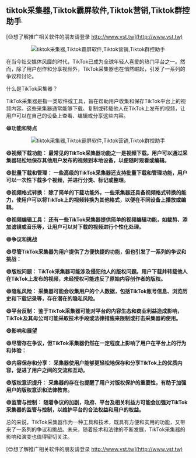 ## **tiktok采集器,Tiktok霸屏软件,Tiktok营销,Tiktok群控助手**

[😍想了解推广相关软件的朋友请登录 http://www.vst.tw](http://www.vst.tw)

 <center><img src="https://vst.tw/MP4/tuiguang/png/5.png" alt="tiktok采集器,Tiktok霸屏软件,Tiktok营销,Tiktok群控助手"></center>

在当今社交媒体风靡的时代，TikTok已成为全球年轻人喜爱的热门平台之一。然而，除了用户创作和分享视频外，TikTok采集器也在悄然崛起，引发了一系列的争议和讨论。

什么是TikTok采集器？

TikTok采集器是指一类软件或工具，旨在帮助用户收集和保存TikTok平台上的视频内容。这些采集器通常能够下载、复制或转载他人在TikTok上发布的视频，让用户可以在自己的设备上查看、编辑或分享这些内容。

**😄功能和特点**

 <center><img src="https://vst.tw/MP4/tuiguang/png/5.png" alt="tiktok采集器,Tiktok霸屏软件,Tiktok营销,Tiktok群控助手"></center>

**😄视频下载功能： 最常见的TikTok采集器功能之一是视频下载。用户可以通过采集器轻松地保存其他用户发布的视频到本地设备，以便随时观看或编辑。**

**😄批量下载和管理： 一些高级的TikTok采集器还支持批量下载和管理功能，用户可以一次性下载多个视频，并进行分类、标记或整理。**

**😄视频格式转换： 除了简单的下载功能外，一些采集器还具备视频格式转换的能力，使用户可以将TikTok上的视频转换为其他格式，以便在不同设备上播放或编辑。**

**😄视频编辑工具： 还有一些TikTok采集器提供简单的视频编辑功能，如裁剪、添加滤镜或音乐等，让用户可以对下载的视频进行个性化处理。**

**😄争议和挑战**

**😄尽管TikTok采集器为用户提供了方便快捷的功能，但也引发了一系列的争议和挑战：**

**😄版权问题： TikTok采集器可能涉及侵犯他人的版权问题。用户下载并转载他人在TikTok上发布的视频，未经授权可能违反了原始内容创作者的版权。**

**😄隐私风险： 采集器可能会收集用户的个人数据，包括TikTok账号信息、浏览历史和下载记录等，存在潜在的隐私风险。**

**😄平台反制： 鉴于TikTok采集器可能对平台的内容生态和商业利益造成影响，TikTok及其母公司可能采取技术手段或法律措施来限制或打击采集器的使用。**

**😄影响和展望**

**😄尽管存在争议，但TikTok采集器仍然在一定程度上影响了用户在平台上的行为和体验：**

**😄内容保存和分享： 采集器使用户能够更轻松地保存和分享TikTok上的优质内容，促进了用户之间的交流和互动。**

**😄版权意识提升： 采集器的存在也提醒了用户对版权保护的重要性，有助于加强用户的版权意识和法律教育。**

**😄监管与控制： 随着争议的加剧，政府、平台及相关利益方可能会加强对TikTok采集器的监管与控制，以维护平台的合法权益和用户的权益。**

总的来说，TikTok采集器作为一种工具和技术，既具有方便和实用的功能，又带来了一系列的争议和挑战。未来，随着技术和法律的不断发展，TikTok采集器的影响和演变也值得密切关注。

[😍想了解推广相关软件的朋友请登录 http://www.vst.tw](http://www.vst.tw)



